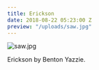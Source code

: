 ```yaml
---
title: Erickson
date: 2018-08-22 05:23:00 Z
preview: "/uploads/saw.jpg"
---
```


![saw.jpg](/uploads/saw.jpg)

Erickson by Benton Yazzie.

